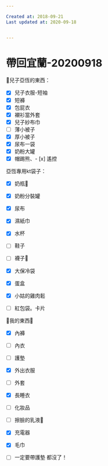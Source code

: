 ```yaml
---

Created at: 2018-09-21
Last updated at: 2020-09-18


---
```


# 帶回宜蘭-20200918


👦兒子亞恆的東西：
- [x] 兒子衣服-短袖
- [x] 短褲
- [x] 包屁衣
- [x] 襯衫當外套
- [x] 兒子紗布巾
- [ ] 薄小被子
- [x] 厚小被子
- [x] 尿布一袋
- [x] 奶粉大罐
- [x] 帽踢熊、- [x] 遙控

亞恆專用kt袋子：
- [x] 奶瓶🍼
- [x] 奶粉分裝罐
- [x] 尿布
- [x] 濕紙巾
- [x] 水杯
- [ ] 鞋子
- [ ] 襪子🧦

- [x] 大保冷袋
- [x] 蛋盒
- [x] 小姑的雞肉鬆
- [ ] 紅包袋。卡片

🥨我的東西🥨
- [x] 內褲
- [ ] 內衣
- [ ] 護墊
- [x] 外出衣服
- [ ] 外套
- [x] 長睡衣
- [ ] 化妝品
- [ ] 擦臉的乳液🧴
- [x] 充電器
- [x] 毛巾
- [ ] 一定要帶護墊 都沒了！

